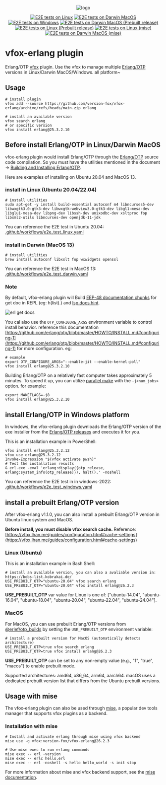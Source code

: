 <div align="center">

![logo](./assets/vfox-erlang-logo.png)

[![E2E tests on Linux](https://github.com/version-fox/vfox-erlang/actions/workflows/e2e_test_linux.yaml/badge.svg)](https://github.com/version-fox/vfox-erlang/actions/workflows/e2e_test_linux.yaml) [![E2E tests on Darwin MacOS](https://github.com/version-fox/vfox-erlang/actions/workflows/e2e_test_darwin.yaml/badge.svg)](https://github.com/version-fox/vfox-erlang/actions/workflows/e2e_test_darwin.yaml) [![E2E tests on Windows](https://github.com/version-fox/vfox-erlang/actions/workflows/e2e_test_windows.yaml/badge.svg)](https://github.com/version-fox/vfox-erlang/actions/workflows/e2e_test_windows.yaml) [![E2E tests on Darwin MacOS (Prebuilt release)](https://github.com/version-fox/vfox-erlang/actions/workflows/e2e_test_darwin_prebuilt.yaml/badge.svg)](https://github.com/version-fox/vfox-erlang/actions/workflows/e2e_test_darwin_prebuilt.yaml) [![E2E tests on Linux (Prebuilt release)](https://github.com/version-fox/vfox-erlang/actions/workflows/e2e_test_linux_prebuilt.yaml/badge.svg)](https://github.com/version-fox/vfox-erlang/actions/workflows/e2e_test_linux_prebuilt.yaml) [![E2E tests on Linux (mise)](https://github.com/version-fox/vfox-erlang/actions/workflows/e2e_test_linux_mise.yaml/badge.svg)](https://github.com/version-fox/vfox-erlang/actions/workflows/e2e_test_linux_mise.yaml) [![E2E tests on Darwin MacOS (mise)](https://github.com/version-fox/vfox-erlang/actions/workflows/e2e_test_darwin_mise.yaml/badge.svg)](https://github.com/version-fox/vfox-erlang/actions/workflows/e2e_test_darwin_mise.yaml)

</div>

# vfox-erlang plugin

Erlang/OTP [vfox](https://github.com/version-fox) plugin. Use the vfox to manage multiple [Erlang/OTP](https://www.erlang.org/) versions in Linux/Darwin MacOS/Windows. all platform~

## Usage

```shell
# install plugin
vfox add --source https://github.com/version-fox/vfox-erlang/archive/refs/heads/main.zip erlang

# install an available version
vfox search erlang
# or specific version 
vfox install erlang@25.3.2.10
```

## Before install Erlang/OTP in Linux/Darwin MacOS

vfox-erlang plugin would install Erlang/OTP through the [Erlang/OTP](https://www.erlang.org/doc/installation_guide/install#how-to-build-and-install-erlang-otp) source code compilation. So you must have the utilities mentioned in the document -> [Building and Installing Erlang/OTP](https://www.erlang.org/doc/installation_guide/install#how-to-build-and-install-erlang-otp). 

Here are examples of installing on Ubuntu 20.04 and MacOS 13.

### install in Linux (Ubuntu 20.04/22.04)

```shell
# install utilities
sudo apt-get -y install build-essential autoconf m4 libncurses5-dev libwxgtk3.0-gtk3-dev libwxgtk-webview3.0-gtk3-dev libgl1-mesa-dev libglu1-mesa-dev libpng-dev libssh-dev unixodbc-dev xsltproc fop libxml2-utils libncurses-dev openjdk-11-jdk
```

You can reference the E2E test in Ubuntu 20.04: [.github/workflows/e2e_test_linux.yaml](.github/workflows/e2e_test_linux.yaml)

### install in Darwin (MacOS 13)

```shell
# install utilities
brew install autoconf libxslt fop wxwidgets openssl
```

You can reference the E2E test in MacOS 13: [.github/workflows/e2e_test_darwin.yaml](.github/workflows/e2e_test_darwin.yaml)

### Note

By default, vfox-erlang plugin will Build [EEP-48 documentation chunks](https://www.erlang.org/doc/apps/kernel/eep48_chapter) for get doc in REPL (eg: h(list).) and [lsp docs hint](https://github.com/elixir-lsp/vscode-elixir-ls/issues/284).

![erl get docs](./assets/get_docs_in_repl.png)

You cal also use the `OTP_CONFIGURE_ARGS` environment variable to control install behavior. reference this documentation [https://github.com/erlang/otp/blob/master/HOWTO/INSTALL.md#configuring-1](https://github.com/erlang/otp/blob/master/HOWTO/INSTALL.md#configuring-1) for more configuration. eg:

```shell
# example
export OTP_CONFIGURE_ARGS="--enable-jit --enable-kernel-poll"
vfox install erlang@25.3.2.10
```

Building Erlang/OTP on a relatively fast computer takes approximately 5 minutes. To speed it up, you can utilize [parallel make](https://github.com/erlang/otp/blob/master/HOWTO/INSTALL.md#building-3) with the `-j<num_jobs>` option. for example:

```shell
export MAKEFLAGS=-j8
vfox install erlang@25.3.2.10
```

## install Erlang/OTP in Windows platform

In windows, the vfox-erlang plugin downloads the Erlang/OTP version of the exe installer from the [Erlang/OTP releases](https://github.com/erlang/otp/releases) and executes it for you.

This is an installation example in PowerShell:

```pwsh
vfox install erlang@25.3.2.12
vfox use erlang@25.3.2.12
Invoke-Expression "$(vfox activate pwsh)"
# Test the installation results
& erl.exe -eval 'erlang:display({otp_release, erlang:system_info(otp_release)}), halt().' -noshell
```

You can reference the E2E test in in windows-2022: [.github/workflows/e2e_test_windows.yaml](.github/workflows/e2e_test_windows.yaml)

## install a prebuilt Erlang/OTP version

After vfox-erlang v1.1.0, you can also install a prebuilt Erlang/OTP version in Ubuntu linux system and MacOS. 

**Before install, you must disable vfox search cache.** Reference: [https://vfox.lhan.me/guides/configuration.html#cache-settings](https://vfox.lhan.me/guides/configuration.html#cache-settings)

### Linux (Ubuntu)

This is an installation example in Bash Shell:

```shell
# install an available version, you can also a avaliable version in: https://bobs-list.kobrakai.de/
USE_PREBUILT_OTP="ubuntu-20.04" vfox search erlang
USE_PREBUILT_OTP="ubuntu-20.04" vfox install erlang@26.2.3
```

**USE_PREBUILT_OTP** var value for Linux is one of: ["ubuntu-14.04", "ubuntu-16.04", "ubuntu-18.04", "ubuntu-20.04", "ubuntu-22.04", "ubuntu-24.04"].

### MacOS

For MacOS, you can use prebuilt Erlang/OTP versions from [@erlef/otp_builds](https://github.com/erlef/otp_builds) by setting the `USE_PREBUILT_OTP` environment variable:

```shell
# install a prebuilt version for MacOS (automatically detects architecture)
USE_PREBUILT_OTP=true vfox search erlang
USE_PREBUILT_OTP=true vfox install erlang@26.2.3
```

**USE_PREBUILT_OTP** can be set to any non-empty value (e.g., "1", "true", "macos") to enable prebuilt mode.

Supported architectures: amd64, x86_64, arm64, aarch64. macOS uses a dedicated prebuilt version list that differs from the Ubuntu prebuilt versions.

## Usage with mise

The vfox-erlang plugin can also be used through [mise](https://mise.jdx.dev/), a popular dev tools manager that supports vfox plugins as a backend.

### Installation with mise

```shell
# Install and activate erlang through mise using vfox backend
mise use -g vfox:version-fox/vfox-erlang@26.2.3

# Use mise exec to run erlang commands
mise exec -- erl -version
mise exec -- erlc hello.erl
mise exec -- erl -noshell -s hello hello_world -s init stop
```

For more information about mise and vfox backend support, see the [mise documentation](https://mise.jdx.dev/dev-tools/backends/vfox.html).
